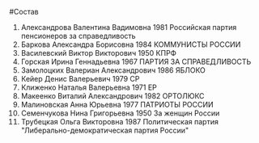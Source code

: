 #Состав
1. Александрова Валентина Вадимовна 1981 Российская партия пенсионеров за справедливость
2. Баркова Александра Борисовна 1984 КОММУНИСТЫ РОССИИ
3. Василевский Виктор Викторович 1950 КПРФ
4. Горская Ирина Геннадьевна 1967 ПАРТИЯ ЗА СПРАВЕДЛИВОСТЬ
5. Замолоцких Валериан Александрович 1986 ЯБЛОКО
6. Кейер Денис Валерьевич 1979 СР
7. Клиженко Наталья Валерьевна 1971 ЕР
8. Макеенко Виталий Александрович 1982 ОРТОЛЮКС
9. Малиновская Анна Юрьевна 1977 ПАТРИОТЫ РОССИИ
10. Семенчукова Нина Григорьевна 1950 За женщин России
11. Трубецкая Ольга Викторовна 1987 Политическая партия "Либерально-демократическая партия России"
